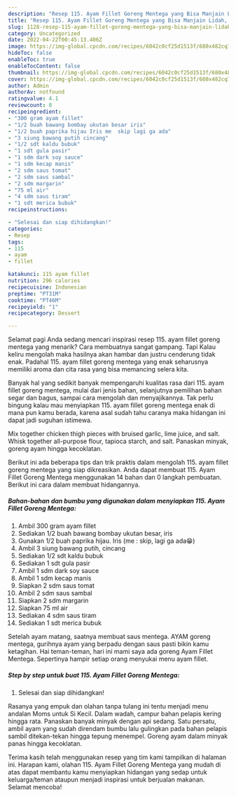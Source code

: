 ```yaml
---
description: "Resep 115. Ayam Fillet Goreng Mentega yang Bisa Manjain Lidah, Buat Buka Puasa Enak Banget"
title: "Resep 115. Ayam Fillet Goreng Mentega yang Bisa Manjain Lidah, Buat Buka Puasa Enak Banget"
slug: 1128-resep-115-ayam-fillet-goreng-mentega-yang-bisa-manjain-lidah-buat-buka-puasa-enak-banget
category: Uncategorized
date: 2022-04-22T00:45:13.406Z
image: https://img-global.cpcdn.com/recipes/6042c0cf25d1513f/680x482cq70/115-ayam-fillet-goreng-mentega-foto-resep-utama.jpg
hideToc: false
enableToc: true
enableTocContent: false
thumbnail: https://img-global.cpcdn.com/recipes/6042c0cf25d1513f/680x482cq70/115-ayam-fillet-goreng-mentega-foto-resep-utama.jpg
cover: https://img-global.cpcdn.com/recipes/6042c0cf25d1513f/680x482cq70/115-ayam-fillet-goreng-mentega-foto-resep-utama.jpg
author: Admin
authorAv: notfound
ratingvalue: 4.1
reviewcount: 8
recipeingredient:
- "300 gram ayam fillet"
- "1/2 buah bawang bombay ukutan besar iris"
- "1/2 buah paprika hijau Iris me  skip lagi ga ada"
- "3 siung bawang putih cincang"
- "1/2 sdt kaldu bubuk"
- "1 sdt gula pasir"
- "1 sdm dark soy sauce"
- "1 sdm kecap manis"
- "2 sdm saus tomat"
- "2 sdm saus sambal"
- "2 sdm margarin"
- "75 ml air"
- "4 sdm saus tiram"
- "1 sdt merica bubuk"
recipeinstructions:

- "Selesai dan siap dihidangkan!"
categories:
- Resep
tags:
- 115
- ayam
- fillet

katakunci: 115 ayam fillet 
nutrition: 296 calories
recipecuisine: Indonesian
preptime: "PT31M"
cooktime: "PT46M"
recipeyield: "1"
recipecategory: Dessert

---
```



Selamat pagi Anda sedang mencari inspirasi resep 115. ayam fillet goreng mentega yang menarik? Cara membuatnya sangat gampang. Tapi Kalau keliru mengolah maka hasilnya akan hambar dan justru cenderung tidak enak. Padahal 115. ayam fillet goreng mentega yang enak seharusnya memiliki aroma dan cita rasa yang bisa memancing selera kita.


Banyak hal yang sedikit banyak mempengaruhi kualitas rasa dari 115. ayam fillet goreng mentega, mulai dari jenis bahan, selanjutnya pemilihan bahan segar dan bagus, sampai cara mengolah dan menyajikannya. Tak perlu bingung kalau mau menyiapkan 115. ayam fillet goreng mentega enak di mana pun kamu berada, karena asal sudah tahu caranya maka hidangan ini dapat jadi suguhan istimewa.

Mix together chicken thigh pieces with bruised garlic, lime juice, and salt. Whisk together all-purpose flour, tapioca starch, and salt. Panaskan minyak, goreng ayam hingga kecoklatan.


Berikut ini ada beberapa tips dan trik praktis dalam mengolah 115. ayam fillet goreng mentega yang siap dikreasikan. Anda dapat membuat 115. Ayam Fillet Goreng Mentega menggunakan 14 bahan dan 0 langkah pembuatan. Berikut ini cara dalam membuat hidangannya.

<!--inarticleads1-->

##### Bahan-bahan dan bumbu yang digunakan dalam menyiapkan 115. Ayam Fillet Goreng Mentega:

1. Ambil 300 gram ayam fillet
1. Sediakan 1/2 buah bawang bombay ukutan besar, iris
1. Gunakan 1/2 buah paprika hijau. Iris (me : skip, lagi ga ada😁)
1. Ambil 3 siung bawang putih, cincang
1. Sediakan 1/2 sdt kaldu bubuk
1. Sediakan 1 sdt gula pasir
1. Ambil 1 sdm dark soy sauce
1. Ambil 1 sdm kecap manis
1. Siapkan 2 sdm saus tomat
1. Ambil 2 sdm saus sambal
1. Siapkan 2 sdm margarin
1. Siapkan 75 ml air
1. Sediakan 4 sdm saus tiram
1. Sediakan 1 sdt merica bubuk


Setelah ayam matang, saatnya membuat saus mentega. AYAM goreng mentega, gurihnya ayam yang berpadu dengan saus pasti bikin kamu ketagihan. Hai teman-teman, hari ini mami saya ada goreng Ayam Fillet Mentega. Sepertinya hampir setiap orang menyukai menu ayam fillet. 

<!--inarticleads2-->

##### Step by step untuk buat 115. Ayam Fillet Goreng Mentega:


1. Selesai dan siap dihidangkan!

Rasanya yang empuk dan olahan tanpa tulang ini tentu menjadi menu andalan Moms untuk Si Kecil. Dalam wadah, campur bahan pelapis kering hingga rata. Panaskan banyak minyak dengan api sedang. Satu persatu, ambil ayam yang sudah direndam bumbu lalu gulingkan pada bahan pelapis sambil ditekan-tekan hingga tepung menempel. Goreng ayam dalam minyak panas hingga kecoklatan. 

Terima kasih telah menggunakan resep yang tim kami tampilkan di halaman ini. Harapan kami, olahan 115. Ayam Fillet Goreng Mentega yang mudah di atas dapat membantu kamu menyiapkan hidangan yang sedap untuk keluarga/teman ataupun menjadi inspirasi untuk berjualan makanan. Selamat mencoba!
